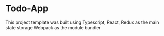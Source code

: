 # Todo-App


This project template was built using Typescript, React, Redux as the main state storage Webpack as the module bundler

